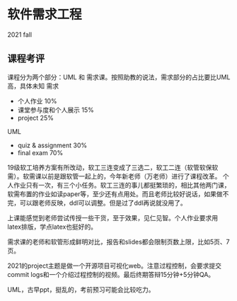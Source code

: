 # 软件需求工程
2021 fall<br>
## 课程考评
课程分为两个部分：UML 和 需求课。按照助教的说法，需求部分的占比要比UML高，具体未知
需求
* 个人作业 10%
* 课堂参与度和个人展示 15%
* project 25%

UML
* quiz & assignment 30%
* final exam 70%


19级软工培养方案有所改动，软工三连变成了三选二，软工二连（软管软保软需）。软需课以前是跟软管一起上的，今年新老师（万老师）进行了课程改革。
个人作业只有一次，有三个小任务。软工三连的事儿都挺繁琐的，相比其他两门课，软需布置的作业如读paper等，至少还有点用处。而且老师比较好说话，如果做不完，可以跟老师反映，ddl可以调整。但是过了ddl再说就没用了。

上课能感觉到老师尝试传授一些干货，至于效果，见仁见智。个人作业要求用latex排版，学点latex也挺好的。

需求课的老师和软管形成鲜明对比，报告和slides都会限制页数上限，比如5页、7页。

2021的project主题是做一个开源项目可视化web。注意过程控制，会要求提交commit logs和一个介绍过程控制的视频。最后终期答辩15分钟+5分钟QA。

UML，古早ppt，挺乱的，考前预习可能会比较吃力。
